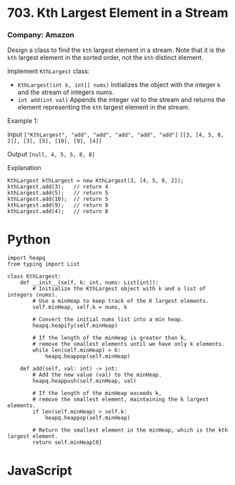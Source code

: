 # 703. Kth Largest Element in a Stream
### Company: Amazon

Design a class to find the `kth` largest element in a stream. Note that it is the `kth` largest element in the sorted order, not the `kth` distinct element.

Implement `KthLargest` class:

- `KthLargest(int k, int[] nums)` Initializes the object with the integer `k` and the stream of integers nums.
- `int add(int val)` Appends the integer val to the stream and returns the element representing the `kth` largest element in the stream.
 

Example 1:

Input
`["KthLargest", "add", "add", "add", "add", "add"]`
`[[3, [4, 5, 8, 2]], [3], [5], [10], [9], [4]]`

Output
`[null, 4, 5, 5, 8, 8]`

Explanation
```
KthLargest kthLargest = new KthLargest(3, [4, 5, 8, 2]);
kthLargest.add(3);   // return 4
kthLargest.add(5);   // return 5
kthLargest.add(10);  // return 5
kthLargest.add(9);   // return 8
kthLargest.add(4);   // return 8
```

# Python
```
import heapq
from typing import List

class KthLargest:
    def __init__(self, k: int, nums: List[int]):
        # Initialize the KthLargest object with k and a list of integers (nums).
        # Use a minHeap to keep track of the K largest elements.
        self.minHeap, self.k = nums, k

        # Convert the initial nums list into a min heap.
        heapq.heapify(self.minHeap)

        # If the length of the minHeap is greater than k, 
        # remove the smallest elements until we have only k elements.
        while len(self.minHeap) > k:
            heapq.heappop(self.minHeap)

    def add(self, val: int) -> int:
        # Add the new value (val) to the minHeap.
        heapq.heappush(self.minHeap, val)

        # If the length of the minHeap exceeds k,
        # remove the smallest element, maintaining the k largest elements.
        if len(self.minHeap) > self.k:
            heapq.heappop(self.minHeap)

        # Return the smallest element in the minHeap, which is the kth largest element.
        return self.minHeap[0]
```

# JavaScript
```
```